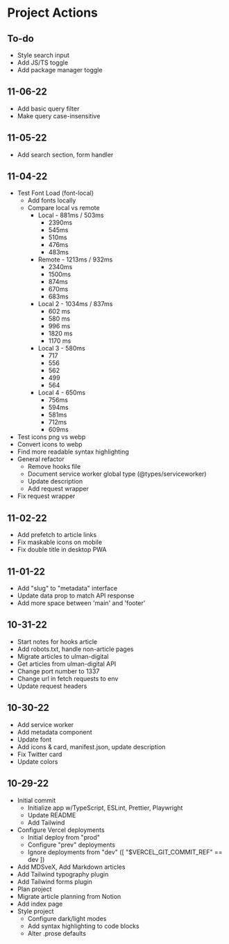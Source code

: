 # Project Actions

## To-do

- Style search input
- Add JS/TS toggle
- Add package manager toggle

## 11-06-22

- Add basic query filter
- Make query case-insensitive

## 11-05-22

- Add search section, form handler

## 11-04-22

- Test Font Load (font-local)
  - Add fonts locally
  - Compare local vs remote
    - Local - 881ms / 503ms
      - 2390ms
      - 545ms
      - 510ms
      - 476ms
      - 483ms
    - Remote - 1213ms / 932ms
      - 2340ms
      - 1500ms
      - 874ms
      - 670ms
      - 683ms
    - Local 2 - 1034ms / 837ms
      - 602 ms
      - 580 ms
      - 996 ms
      - 1820 ms
      - 1170 ms
    - Local 3 - 580ms
      - 717
      - 556
      - 562
      - 499
      - 564
    - Local 4 - 650ms
      - 756ms
      - 594ms
      - 581ms
      - 712ms
      - 609ms
- Test icons png vs webp
- Convert icons to webp
- Find more readable syntax highlighting
- General refactor
  - Remove hooks file
  - Document service worker global type (@types/serviceworker)
  - Update description
  - Add request wrapper
- Fix request wrapper

## 11-02-22

- Add prefetch to article links
- Fix maskable icons on mobile
- Fix double title in desktop PWA

## 11-01-22

- Add "slug" to "metadata" interface
- Update data prop to match API response
- Add more space between 'main' and 'footer'

## 10-31-22

- Start notes for hooks article
- Add robots.txt, handle non-article pages
- Migrate articles to ulman-digital
- Get articles from ulman-digital API
- Change port number to 1337
- Change url in fetch requests to env
- Update request headers

## 10-30-22

- Add service worker
- Add metadata component
- Update font
- Add icons & card, manifest.json, update description
- Fix Twitter card
- Update colors

## 10-29-22

- Initial commit
  - Initialize app w/TypeScript, ESLint, Prettier, Playwright
  - Update README
  - Add Tailwind
- Configure Vercel deployments
  - Initial deploy from "prod"
  - Configure "prev" deployments
  - Ignore deployments from "dev" ([ "$VERCEL_GIT_COMMIT_REF" == dev ])
- Add MDSveX, Add Markdown articles
- Add Tailwind typography plugin
- Add Tailwind forms plugin
- Plan project
- Migrate article planning from Notion
- Add index page
- Style project
  - Configure dark/light modes
  - Add syntax highlighting to code blocks
  - Alter .prose defaults
